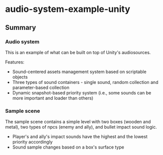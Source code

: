 # audio-system-example-unity
 
## Summary
### Audio system
This is an example of what can be built on top of Unity's audiosources.

Features:
- Sound-centered assets management system based on scriptable objects 
- Three types of sound containers - single sound, random collection and parameter-based collection
- Dynamic snapshot-based priority system (i.e., some sounds can be more important and loader than others)

### Sample scene
The sample scene contains a simple level with two boxes (wooden and metal), two types of npcs (enemy and ally), and bullet impact sound logic.

- Player's and ally's impact sounds have the highest and the lowest priority accordingly
- Sound sample changes based on a box's surface type
